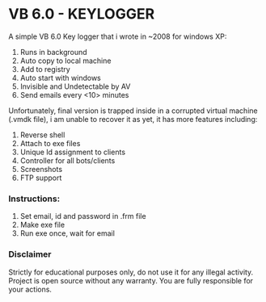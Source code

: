 # VB 6.0 - KEYLOGGER

A simple VB 6.0 Key logger that i wrote in ~2008 for windows XP:

1.  Runs in background
2.  Auto copy to local machine
3.  Add to registry
4.  Auto start with windows
5.  Invisible and Undetectable by AV
6.  Send emails every <10> minutes
    
Unfortunately, final version is trapped inside in a corrupted virtual machine (.vmdk file), i am unable to recover it as yet, it has more features including:

1.  Reverse shell
2.  Attach to exe files
4.  Unique Id assignment to clients
5.  Controller for all bots/clients
6.  Screenshots
7.  FTP support
    
### Instructions:

1.  Set email, id and password in .frm file
2.  Make exe file
3.  Run exe once, wait for email
    
### Disclaimer
Strictly for educational purposes only, do not use it for any illegal activity. Project is open source without any warranty. You are fully responsible for your actions.